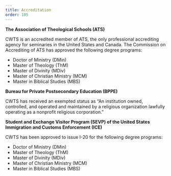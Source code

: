 ```yaml
---
title: Accreditation
order: 105
---
```


**The Association of Theological Schools (ATS)**

CWTS is an accredited member of ATS, the only professional accrediting agency for seminaries in the United States and Canada. The Commission on Accrediting of ATS has approved the following degree programs:

- Doctor of Ministry (DMin)
- Master of Theology (ThM)
- Master of Divinity (MDiv)
- Master of Christian Ministry (MCM)
- Master in Biblical Studies (MBS)

**Bureau for Private Postsecondary Education (BPPE)**

CWTS has received an exempted status as “An institution owned, controlled, and operated and maintained by a religious organization lawfully operating as a nonprofit religious corporation.”

**Student and Exchange Visitor Program (SEVP) of the United States Immigration and Customs Enforcement (ICE)**

CWTS has been approved to issue I-20 for the following degree programs:

- Doctor of Ministry (DMin)
- Master of Theology (ThM)
- Master of Divinity (MDiv)
- Master of Christian Ministry (MCM)
- Master in Biblical Studies (MBS)
